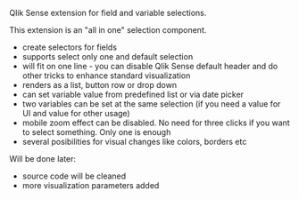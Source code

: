 Qlik Sense extension for field and variable selections.

This extension is an "all in one" selection component.
- create selectors for fields
- supports select only one and default selection
- will fit on one line - you can disable Qlik Sense default header and do other tricks to enhance standard visualization
- renders as a list, button row or drop down
- can set variable value from predefined list or via date picker
 - two variables can be set at the same selection (if you need a value for UI and value for other usage)
- mobile zoom effect can be disabled. No need for three clicks if you want to select something. Only one is enough
- several posibilities for visual changes like colors, borders etc

Will be done later:
- source code will be cleaned
- more visualization parameters added
